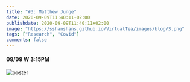 ```yaml
---
title: "#3: Matthew Junge"
date: 2020-09-09T11:40:11+02:00
publishdate: 2020-09-09T11:40:11+02:00
image: "https://sshanshans.github.io/VirtualTea/images/blog/3.png"
tags: ["Research", "Covid"]
comments: false
---
```


#### 09/09 W 3:15PM

![poster](https://sshanshans.github.io/VirtualTea/images/blog/3.png)

